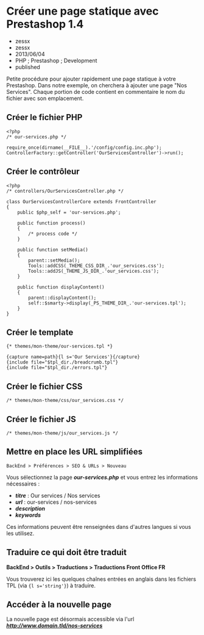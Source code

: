 # Créer une page statique avec Prestashop 1.4
- zessx
- zessx
- 2013/06/04
- PHP ; Prestashop ; Development
- published

Petite procédure pour ajouter rapidement une page statique à votre Prestashop.
Dans notre exemple, on cherchera à ajouter une page "Nos Services". Chaque portion de code contient en commentaire le nom du fichier avec son emplacement.

## Créer le fichier PHP

	<?php
	/* our-services.php */

	require_once(dirname(__FILE__).'/config/config.inc.php');
	ControllerFactory::getController('OurServicesController')->run();

## Créer le contrôleur

	<?php
	/* controllers/OurServicesController.php */

	class OurServicesControllerCore extends FrontController
	{
		public $php_self = 'our-services.php';

		public function process()
		{
			/* process code */
		}

		public function setMedia()
		{
			parent::setMedia();
			Tools::addCSS(_THEME_CSS_DIR_.'our_services.css');
			Tools::addJS(_THEME_JS_DIR_.'our_services.css');
		}

		public function displayContent()
		{
			parent::displayContent();
			self::$smarty->display(_PS_THEME_DIR_.'our-services.tpl');
		}
	}

## Créer le template

	{* themes/mon-theme/our-services.tpl *}

	{capture name=path}{l s='Our Services'}{/capture}
	{include file="$tpl_dir./breadcrumb.tpl"}
	{include file="$tpl_dir./errors.tpl"}

## Créer le fichier CSS

	/* themes/mon-theme/css/our_services.css */

## Créer le fichier JS

	/* themes/mon-theme/js/our_services.js */

## Mettre en place les URL simplifiées

	BackEnd > Préférences > SEO & URLs > Nouveau

Vous sélectionnez la page ***our-services.php*** et vous entrez les informations nécessaires :

* ***titre*** : Our services / Nos services
* ***url*** : our-services / nos-services
* ***description***
* ***keywords***

Ces informations peuvent être renseignées dans d'autres langues si vous les utilisez.

## Traduire ce qui doit être traduit

**BackEnd > Outils > Traductions > Traductions Front Office FR**

Vous trouverez ici les quelques chaînes entrées en anglais dans les fichiers TPL (via `{l s='string'}`) à traduire.

## Accéder à la nouvelle page

La nouvelle page est désormais accessible via l'url ***http://www.domain.tld/nos-services***
